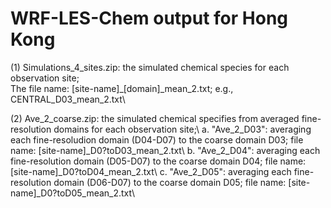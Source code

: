 # WRF-LES-Chem output for Hong Kong

(1) Simulations_4_sites.zip: the simulated chemical species for each observation site;\
                             The file name: [site-name]_[domain]_mean_2.txt; e.g., CENTRAL_D03_mean_2.txt\

(2) Ave_2_coarse.zip: the simulated chemical specifies from averaged fine-resolution domains for each observation site;\\
                      a. "Ave_2_D03": averaging each fine-resoludion domain (D04-D07) to the coarse domain D03; file name: [site-name]_D0?toD03_mean_2.txt\\
                      b. "Ave_2_D04": averaging each fine-resolution domain (D05-D07) to the coarse domain D04; file name: [site-name]_D0?toD04_mean_2.txt\\
                      c. "Ave_2_D05": averaging each fine-resolution domain (D06-D07) to the coarse domain D05; file name: [site-name]_D0?toD05_mean_2.txt\\
                          
